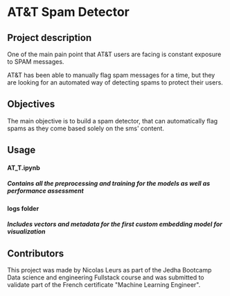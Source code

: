 # AT&T Spam Detector

## Project description
One of the main pain point that AT&T users are facing is constant exposure to SPAM messages.

AT&T has been able to manually flag spam messages for a time, but they are looking for an automated way of detecting spams to protect their users.

## Objectives
The main objective is to build a spam detector, that can automatically flag spams as they come based solely on the sms' content.

## Usage

#### AT_T.ipynb
##### Contains all the preprocessing and training for the models as well as performance assessment

#### logs folder
##### Includes vectors and metadata for the first custom embedding model for visualization

## Contributors

This project was made by Nicolas Leurs as part of the Jedha Bootcamp Data science and engineering Fullstack course and was submitted to validate part of the French certificate "Machine Learning Engineer".

